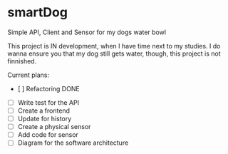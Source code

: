 # smartDog

Simple API, Client and Sensor for my dogs water bowl

This project is IN development, when I have time next to my studies.
I do wanna ensure you that my dog still gets water, though, this project is not finnished.

Current plans:

- [ ] Refactoring DONE
- [ ] Write test for the API
- [ ] Create a frontend
- [ ] Update for history
- [ ] Create a physical sensor
- [ ] Add code for sensor
- [ ] Diagram for the software architecture
